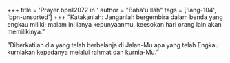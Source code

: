 +++
title = 'Prayer bpn12072 in '
author = "Bahá'u'lláh"
tags = ['lang-104', 'bpn-unsorted']
+++
”Katakanlah: Janganlah bergembira dalam benda yang engkau miliki; malam ini ianya kepunyaanmu, keesokan hari orang lain akan memilikinya.”



”Diberkatilah dia yang telah berbelanja di Jalan-Mu apa yang telah Engkau kurniakan kepadanya melalui rahmat dan kurnia-Mu.”

